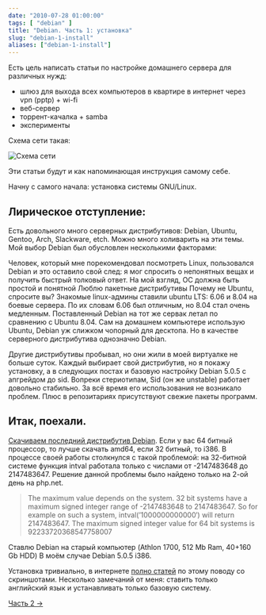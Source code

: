 ```yaml
---
date: "2010-07-28 01:00:00"
tags: [ "debian" ]
title: "Debian. Часть 1: установка"
slug: "debian-1-install"
aliases: ["debian-1-install"]
---
```


Есть цель написать статьи по настройке домашнего сервера для различных нужд:

* шлюз для выхода всех компьютеров в квартире в интернет через vpn (pptp) + wi-fi
* веб-сервер
* торрент-качалка + samba
* эксперименты

Схема сети такая:

![Схема сети](/images/schema.png)

Эти статьи будут и как напоминающая инструкция самому себе.

Начну с самого начала: установка системы GNU/Linux.

## Лирическое отступление:

Есть довольного много серверных дистрибутивов: Debian, Ubuntu, Gentoo, Arch, Slackware, etch. Можно много холиварить на эти темы. Мой выбор Debian был обусловлен несколькими факторами:

Человек, который мне порекомендовал посмотреть Linux, пользовался Debian и это оставило свой след: я мог спросить о непонятных вещах и получить быстрый толковый ответ. На мой взгляд, ОС должна быть простой и понятной Люблю пакетные дистрибутивы Почему не Ubuntu, спросите вы? Знакомые linux-админы ставили ubuntu LTS: 6.06 и 8.04 на боевые сервера. По их словам 6.06 был отличным, но 8.04 стал очень медленным. Поставленный Debian на тот же сервак летал по сравнению с Ubuntu 8.04. Сам на домашнем компьютере использую Ubuntu, Debian уж слижком чопорный для десктопа. Но в качестве серверного дистрибутива однозначно Debian.

Другие дистрибутивы пробывал, но они жили в моей виртуалке не больше суток. Каждый выбирает свой дистрибутив, но я покажу установку, а в следующих постах и базовую настройку Debian 5.0.5 с апгрейдом до sid. Вопреки стериотипам, Sid (он же unstable) работает довольно стабильно. За всё время его использования не возникало проблем. Плюс в репозитариях присутствуют свежие пакеты программ.

## Итак, поехали.

[Скачиваем последний дистрибутив Debian](http://www.debian.org/CD/torrent-cd/). Если у вас 64 битный процессор, то лучше скачать amd64, если 32 битный, то i386. В процессе своей работы столкнулся с такой проблемой: на 32-битной системе функция intval работала только с числами от -2147483648 до 2147483647. Решение данной проблемы было найдено только на 2-ой день на php.net.

> The maximum value depends on the system. 32 bit systems have a maximum signed integer range of -2147483648 to 2147483647. So for example on such a system, intval(’1000000000000′) will return 2147483647. The maximum signed integer value for 64 bit systems is 92233720368547758007

Ставлю Debian на старый компьютер (Athlon 1700, 512 Mb Ram, 40+160 Gb HDD) В моём случае Debian 5.0.5 i386.

Установка тривиально, в интернете [полно статей](http://www.mixali4.org.ru/2009/08/shljuz-na-debian-s-shahmatami-i_23.html) по этому поводу со скриншотами. Несколько замечаний от меня: ставить только английский язык и устанавливать только базовую систему.

[Часть 2 →](/post/debian-2-setting-network-dhcp-bind9-vpn)
